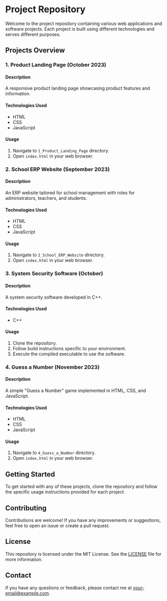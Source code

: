 # Project Repository

Welcome to the project repository containing various web applications and software projects. Each project is built using different technologies and serves different purposes.

## Projects Overview

### 1. Product Landing Page (October 2023)

#### Description
A responsive product landing page showcasing product features and information.

#### Technologies Used
- HTML
- CSS
- JavaScript

#### Usage
1. Navigate to `1_Product_Landing_Page` directory.
2. Open `index.html` in your web browser.

### 2. School ERP Website (September 2023)

#### Description
An ERP website tailored for school management with roles for administrators, teachers, and students.

#### Technologies Used
- HTML
- CSS
- JavaScript

#### Usage
1. Navigate to `2_School_ERP_Website` directory.
2. Open `index.html` in your web browser.

### 3. System Security Software (October)

#### Description
A system security software developed in C++.

#### Technologies Used
- C++

#### Usage
1. Clone the repository.
2. Follow build instructions specific to your environment.
3. Execute the compiled executable to use the software.

### 4. Guess a Number (November 2023)

#### Description
A simple "Guess a Number" game implemented in HTML, CSS, and JavaScript.

#### Technologies Used
- HTML
- CSS
- JavaScript

#### Usage
1. Navigate to `4_Guess_a_Number` directory.
2. Open `index.html` in your web browser.

## Getting Started

To get started with any of these projects, clone the repository and follow the specific usage instructions provided for each project.

## Contributing

Contributions are welcome! If you have any improvements or suggestions, feel free to open an issue or create a pull request.

## License

This repository is licensed under the MIT License. See the [LICENSE](LICENSE) file for more information.

## Contact

If you have any questions or feedback, please contact me at [your-email@example.com](mailto:your-email@example.com).
